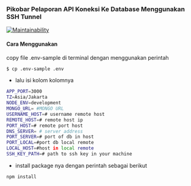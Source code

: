 ### Pikobar Pelaporan API Koneksi Ke Database Menggunakan SSH Tunnel
[![Maintainability](https://api.codeclimate.com/v1/badges/256debe3f520afa16e5a/maintainability)](https://codeclimate.com/github/firmanJS/pikobar-pelaporan-api-ssh-tunnel/maintainability)

#### Cara Menggunakan
copy file .env-sample di terminal dengan menggunakan perintah

```sh
$ cp .env-sample .env
```

- lalu isi kolom kolomnya
```sh
APP_PORT=3000
TZ=Asia/Jakarta
NODE_ENV=development
MONGO_URL= #MONGO URL
USERNAME_HOST=# username remote host
REMOTE_HOST=# remote host ip
PORT_HOST=# remote port host
DNS_SERVER= # server address
PORT_SERVER=# port of db in host
PORT_LOCAL=#port db local remote
LOCAL_HOST=#host in local remote
SSH_KEY_PATH=# path to ssh key in your machine
```

- install package nya dengan perintah sebagai berikut

```sh
npm install
```
<!-- pm2 ecosystem # generates a config file -->
